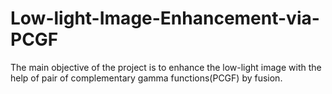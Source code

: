 # Low-light-Image-Enhancement-via-PCGF

The main objective of the project is to enhance the low-light image with the help of pair of complementary gamma functions(PCGF) by fusion. 
